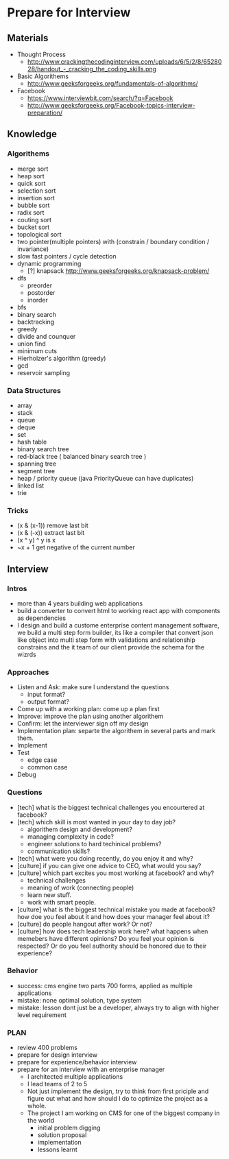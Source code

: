 # Prepare for Interview

## Materials
- Thought Process
  - http://www.crackingthecodinginterview.com/uploads/6/5/2/8/6528028/handout_-_cracking_the_coding_skills.png
- Basic Algorithems
  - http://www.geeksforgeeks.org/fundamentals-of-algorithms/
- Facebook
  - https://www.interviewbit.com/search/?q=Facebook
  - http://www.geeksforgeeks.org/Facebook-topics-interview-preparation/

## Knowledge

### Algorithems
- merge sort
- heap sort
- quick sort
- selection sort
- insertion sort
- bubble sort
- radix sort
- couting sort
- bucket sort
- topological sort
- two pointer(multiple pointers) with (constrain / boundary condition / invariance)
- slow fast pointers / cycle detection
- dynamic programming
  - [?] knapsack http://www.geeksforgeeks.org/knapsack-problem/
- dfs
  - preorder
  - postorder
  - inorder
- bfs
- binary search
- backtracking
- greedy
- divide and counquer
- union find
- minimum cuts
- Hierholzer's algorithm (greedy)
- gcd
- reservoir sampling

### Data Structures
- array
- stack
- queue
- deque
- set
- hash table
- binary search tree
- red-black tree ( balanced binary search tree )
- spanning tree
- segment tree
- heap / priority queue (java PriorityQueue can have duplicates)
- linked list
- trie

### Tricks
- (x & (x-1)) remove last bit
- (x & (-x)) extract last bit
- (x ^ y) ^ y is x
- ~x + 1 get negative of the current number

## Interview

### Intros
- more than 4 years building web applications
- build a converter to convert html to working react app with components as dependencies
- I design and build a custome enterprise content management software,
  we build a multi step form builder,
  its like a compiler that convert json like object into
  multi step form with validations and relationship constrains
  and the it team of our client provide the schema for the wizrds

### Approaches
- Listen and Ask: make sure I understand the questions
  - input format?
  - output format?
- Come up with a working plan: come up a plan first
- Improve: improve the plan using another algorithem
- Confirm: let the interviewer sign off my design
- Implementation plan: separte the algorithem in several parts and mark them.
- Implement
- Test
  - edge case
  - common case
- Debug

### Questions
- [tech] what is the biggest technical challenges you encourtered at facebook?
- [tech] which skill is most wanted in your day to day job?
  - algorithem design and development?
  - managing complexity in code?
  - engineer solutions to hard techinical problems?
  - communication skills?
- [tech] what were you doing recently, do you enjoy it and why?
- [culture] if you can give one advice to CEO, what would you say?
- [culture] which part excites you most working at facebook? and why?
  - technical challenges
  - meaning of work (connecting people)
  - learn new stuff.
  - work with smart people.
- [culture] what is the biggest technical mistake you made at facebook? how doe you
  feel about it and how does your manager feel about it?
- [culture] do people hangout after work? Or not?
- [culture] how does tech leadership work here? what happens when memebers have different
  opinions? Do you feel your opinion is respected? Or do you feel authority
  should be honored due to their experience?

### Behavior
- success: cms engine two parts 700 forms,  applied as multiple applications
- mistake: none optimal solution, type system
- mistake: lesson dont just be a developer, always try to align with higher level requirement

### PLAN
- review 400 problems
- prepare for design interview
- prepare for experience/behavior interview
- prepare for an interview with an enterprise manager
  - I architected multiple applications
  - I lead teams of 2 to 5
  - Not just implement the design, try to think from first priciple
    and figure out what and how should I do to optimize the project as
    a whole.
  - The project I am working on CMS for one of the biggest company in the world
    - initial problem digging
    - solution proposal
    - implementation
    - lessons learnt
